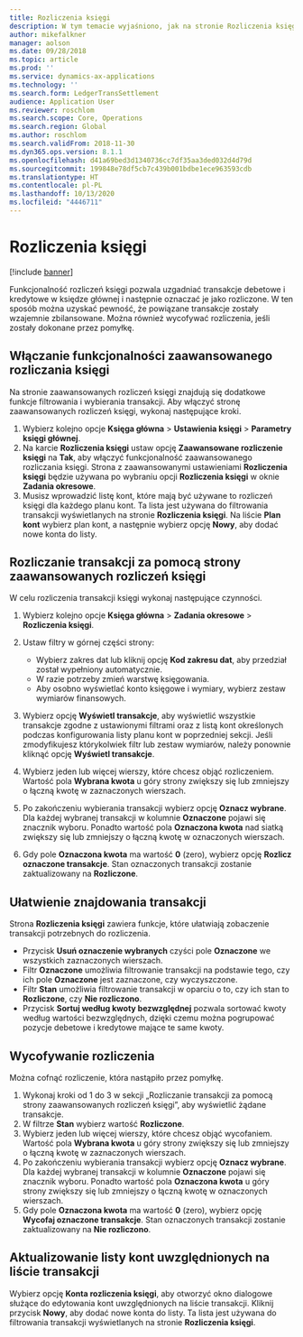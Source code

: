 ```yaml
---
title: Rozliczenia księgi
description: W tym temacie wyjaśniono, jak na stronie Rozliczenia księgi rozliczać transakcji księgi i wycofywać rozliczenia.
author: mikefalkner
manager: aolson
ms.date: 09/28/2018
ms.topic: article
ms.prod: ''
ms.service: dynamics-ax-applications
ms.technology: ''
ms.search.form: LedgerTransSettlement
audience: Application User
ms.reviewer: roschlom
ms.search.scope: Core, Operations
ms.search.region: Global
ms.author: roschlom
ms.search.validFrom: 2018-11-30
ms.dyn365.ops.version: 8.1.1
ms.openlocfilehash: d41a69bed3d1340736cc7df35aa3ded032d4d79d
ms.sourcegitcommit: 199848e78df5cb7c439b001bdbe1ece963593cdb
ms.translationtype: HT
ms.contentlocale: pl-PL
ms.lasthandoff: 10/13/2020
ms.locfileid: "4446711"
---
```

# <a name="ledger-settlements"></a>Rozliczenia księgi

[!include [banner](../includes/banner.md)]

Funkcjonalność rozliczeń księgi pozwala uzgadniać transakcje debetowe i kredytowe w księdze głównej i następnie oznaczać je jako rozliczone. W ten sposób można uzyskać pewność, że powiązane transakcje zostały wzajemnie zbilansowane. Można również wycofywać rozliczenia, jeśli zostały dokonane przez pomyłkę.

## <a name="enable-advanced-ledger-settlements"></a>Włączanie funkcjonalności zaawansowanego rozliczania księgi

Na stronie zaawansowanych rozliczeń księgi znajdują się dodatkowe funkcje filtrowania i wybierania transakcji. Aby włączyć stronę zaawansowanych rozliczeń księgi, wykonaj następujące kroki.

1. Wybierz kolejno opcje **Księga główna** \> **Ustawienia księgi** \> **Parametry księgi głównej**. 
2. Na karcie **Rozliczenia księgi** ustaw opcję **Zaawansowane rozliczenie księgi** na **Tak**, aby włączyć funkcjonalność zaawansowanego rozliczania księgi. Strona z zaawansowanymi ustawieniami **Rozliczenia księgi** będzie używana po wybraniu opcji **Rozliczenia księgi** w oknie **Zadania okresowe**. 
3. Musisz wprowadzić listę kont, które mają być używane to rozliczeń księgi dla każdego planu kont. Ta lista jest używana do filtrowania transakcji wyświetlanych na stronie **Rozliczenia księgi**. Na liście **Plan kont** wybierz plan kont, a następnie wybierz opcję **Nowy**, aby dodać nowe konta do listy.

## <a name="settle-transactions-by-using-the-advanced-ledger-settlements-page"></a>Rozliczanie transakcji za pomocą strony zaawansowanych rozliczeń księgi

W celu rozliczenia transakcji księgi wykonaj następujące czynności.

1. Wybierz kolejno opcje **Księga główna** \> **Zadania okresowe** \> **Rozliczenia księgi**.
2. Ustaw filtry w górnej części strony:

    - Wybierz zakres dat lub kliknij opcję **Kod zakresu dat**, aby przedział został wypełniony automatycznie.
    - W razie potrzeby zmień warstwę księgowania.
    - Aby osobno wyświetlać konto księgowe i wymiary, wybierz zestaw wymiarów finansowych.

3. Wybierz opcję **Wyświetl transakcje**, aby wyświetlić wszystkie transakcje zgodne z ustawionymi filtrami oraz z listą kont określonych podczas konfigurowania listy planu kont w poprzedniej sekcji. Jeśli zmodyfikujesz którykolwiek filtr lub zestaw wymiarów, należy ponownie kliknąć opcję **Wyświetl transakcje**.
4. Wybierz jeden lub więcej wierszy, które chcesz objąć rozliczeniem. Wartość pola **Wybrana kwota** u góry strony zwiększy się lub zmniejszy o łączną kwotę w zaznaczonych wierszach.
5. Po zakończeniu wybierania transakcji wybierz opcję **Oznacz wybrane**. Dla każdej wybranej transakcji w kolumnie **Oznaczone** pojawi się znacznik wyboru. Ponadto wartość pola **Oznaczona kwota** nad siatką zwiększy się lub zmniejszy o łączną kwotę w oznaczonych wierszach.
6. Gdy pole **Oznaczona kwota** ma wartość **0** (zero), wybierz opcję **Rozlicz oznaczone transakcje**. Stan oznaczonych transakcji zostanie zaktualizowany na **Rozliczone**.

## <a name="make-transactions-easier-to-find"></a>Ułatwienie znajdowania transakcji

Strona **Rozliczenia księgi** zawiera funkcje, które ułatwiają zobaczenie transakcji potrzebnych do rozliczenia.

- Przycisk **Usuń oznaczenie wybranych** czyści pole **Oznaczone** we wszystkich zaznaczonych wierszach.
- Filtr **Oznaczone** umożliwia filtrowanie transakcji na podstawie tego, czy ich pole **Oznaczone** jest zaznaczone, czy wyczyszczone.
- Filtr **Stan** umożliwia filtrowanie transakcji w oparciu o to, czy ich stan to **Rozliczone**, czy **Nie rozliczono**.
- Przycisk **Sortuj według kwoty bezwzględnej** pozwala sortować kwoty według wartości bezwzględnych, dzięki czemu można pogrupować pozycje debetowe i kredytowe mające te same kwoty.

## <a name="reverse-a-settlement"></a>Wycofywanie rozliczenia

Można cofnąć rozliczenie, która nastąpiło przez pomyłkę.

1. Wykonaj kroki od 1 do 3 w sekcji „Rozliczanie transakcji za pomocą strony zaawansowanych rozliczeń księgi”, aby wyświetlić żądane transakcje.
2. W filtrze **Stan** wybierz wartość **Rozliczone**.
3. Wybierz jeden lub więcej wierszy, które chcesz objąć wycofaniem. Wartość pola **Wybrana kwota** u góry strony zwiększy się lub zmniejszy o łączną kwotę w zaznaczonych wierszach.
4. Po zakończeniu wybierania transakcji wybierz opcję **Oznacz wybrane**. Dla każdej wybranej transakcji w kolumnie **Oznaczone** pojawi się znacznik wyboru. Ponadto wartość pola **Oznaczona kwota** u góry strony zwiększy się lub zmniejszy o łączną kwotę w oznaczonych wierszach.
5. Gdy pole **Oznaczona kwota** ma wartość **0** (zero), wybierz opcję **Wycofaj oznaczone transakcje**. Stan oznaczonych transakcji zostanie zaktualizowany na **Nie rozliczono**.

## <a name="update-the-list-of-accounts-that-are-included-in-the-list-of-transactions"></a>Aktualizowanie listy kont uwzględnionych na liście transakcji

Wybierz opcję **Konta rozliczenia księgi**, aby otworzyć okno dialogowe służące do edytowania kont uwzględnionych na liście transakcji. Kliknij przycisk **Nowy**, aby dodać nowe konta do listy. Ta lista jest używana do filtrowania transakcji wyświetlanych na stronie **Rozliczenia księgi**.
